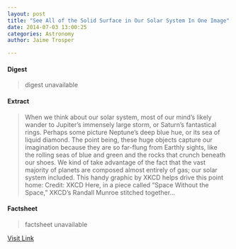 ```yaml
---
layout: post
title: "See All of the Solid Surface in Our Solar System In One Image"
date: 2014-07-03 13:00:25
categories: Astronomy
author: Jaime Trosper

---
```



#### Digest
>digest unavailable

#### Extract
>When we think about our solar system, most of our mind&#8217;s likely wander to Jupiter&#8217;s immensely large storm, or Saturn&#8217;s fantastical rings. Perhaps some picture Neptune&#8217;s deep blue hue, or its sea of liquid diamond. The point being, these huge objects capture our imagination because they are so far-flung from Earthly sights, like the rolling seas of blue and green and the rocks that crunch beneath our shoes. We kind of take advantage of the fact that the vast majority of planets are composed almost entirely of gas; our solar system included. This handy graphic by XKCD helps drive this point home: Credit: XKCD Here, in a piece called &#8220;Space Without the Space,&#8221; XKCD&#8217;s Randall Munroe stitched together...

#### Factsheet
>factsheet unavailable

[Visit Link](http://www.fromquarkstoquasars.com/see-all-of-the-solid-surface-in-our-solar-system-in-one-image/)


